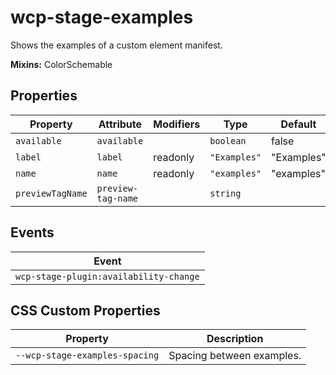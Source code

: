 # wcp-stage-examples

Shows the examples of a custom element manifest.

**Mixins:** ColorSchemable

## Properties

| Property         | Attribute          | Modifiers | Type         | Default    |
|------------------|--------------------|-----------|--------------|------------|
| `available`      | `available`        |           | `boolean`    | false      |
| `label`          | `label`            | readonly  | `"Examples"` | "Examples" |
| `name`           | `name`             | readonly  | `"examples"` | "examples" |
| `previewTagName` | `preview-tag-name` |           | `string`     |            |

## Events

| Event                                  |
|----------------------------------------|
| `wcp-stage-plugin:availability-change` |

## CSS Custom Properties

| Property                       | Description               |
|--------------------------------|---------------------------|
| `--wcp-stage-examples-spacing` | Spacing between examples. |

